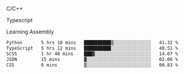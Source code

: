 <p>C/C++</p>
<p> Typescript</p>
<p>Learning Assembly</p>

<!--START_SECTION:waka-->

```txt
Python       5 hrs 18 mins   ██████████▒░░░░░░░░░░░░░░   41.32 %
TypeScript   5 hrs 12 mins   ██████████░░░░░░░░░░░░░░░   40.51 %
SCSS         1 hr 48 mins    ███▓░░░░░░░░░░░░░░░░░░░░░   14.07 %
JSON         15 mins         ▓░░░░░░░░░░░░░░░░░░░░░░░░   02.06 %
CSS          6 mins          ▒░░░░░░░░░░░░░░░░░░░░░░░░   00.83 %
```

<!--END_SECTION:waka-->
